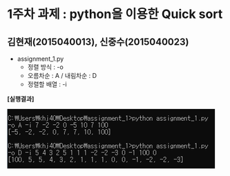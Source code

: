 1주차 과제 : python을 이용한 Quick sort
=====================================
김현재(2015040013), 신중수(2015040023)
-------------------------------------
* assignment_1.py
  * 정렬 방식 : -o
  * 오름차순 : A / 내림차순 : D
  * 정렬할 배열 : -i
  

**[실행결과]**

![result](https://raw.githubusercontent.com/KHJae/Cnetwork/master/assignment_1/result.PNG)

